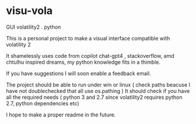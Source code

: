 # visu-vola
GUI volatility2 . python

This is a personal project to make a visual interface compatible with volatility 2

It shamelessly uses code from copilot chat-gpt4 , stackoverflow, amd chtulhu inspired dreams, my python knowledge fits in a thimble.

If you have suggestions I will soon enable a feedback email.

The project should be able to run under win or linux ( check paths beacuse I have not doublechecked that all use os.pathing )
It should check if you have all the required needs ( python 3 and 2.7 since volatility2 requires python 2.7, python dependencies etc)


I hope to make a proper readme in the future.
